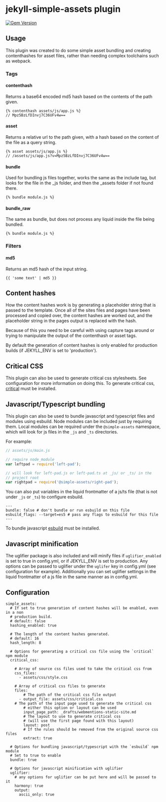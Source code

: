 # jekyll-simple-assets plugin

[![Gem Version](https://badge.fury.io/rb/jekyll-simple-assets.svg)](https://badge.fury.io/rb/jekyll-simple-assets)

## Usage

This plugin was created to do some simple asset bundling and creating
contenthashes for asset files, rather than needing complex toolchains such as
webpack.

### Tags

#### contenthash

Returns a base64 encoded md5 hash based on the contents of the path given.

```liquid
{% contenthash assets/js/app.js %}
// Mpz5BzLfDInvj7C36UFv4w==
```

#### asset

Returns a relative url to the path given, with a hash based on the content of
the file as a query string.

```liquid
{% asset assets/js/app.js %}
// /assets/js/app.js?v=Mpz5BzLfDInvj7C36UFv4w==
```

#### bundle

Used for bundling js files together, works the same as the include tag, but
looks for the file in the _js folder, and then the _assets folder if not found
there.

```liquid
{% bundle module.js %}
```

#### bundle_raw

The same as bundle, but does not process any liquid inside the file being
bundled.

```liquid
{% bundle module.js %}
```

### Filters

#### md5

Returns an md5 hash of the input string.

```liquid
{{ 'some text' | md5 }}
```

## Content hashes

How the content hashes work is by generating a placeholder string that is
passed to the template. Once all of the sites files and pages have been
processed and copied over, the content hashes are worked out, and the
placeholder string in the pages output is replaced with the hash.

Because of this you need to be careful with using capture tags around or trying
to manipulate the output of the contenthash or asset tags.

By default the generation of content hashes is only enabled for production
builds (if JEKYLL_ENV is set to 'production').

## Critical CSS

This plugin can also be used to generate critical css stylesheets. See
configuration for more information on doing this. To generate critical css,
[critical](https://github.com/addyosmani/critical) must be installed.

## Javascript/Typescript bundling

This plugin can also be used to bundle javascript and typescript files and
modules using esbuild. Node modules can be included just by requiring them.
Local modules can be required under the `@simple-assets` namespace, which
will look for js files in the `_js` and `_ts` directories.

For example:
```javascript
// assets/js/main.js

// require node_module
var leftpad = require('left-pad');

// will look for left-pad.js or left-pad.ts at _js/ or _ts/ in the
// project root
var rightpad = require('@simple-assets/right-pad');
```

You can also put variables in the liquid frontmatter of a js/ts file (that is
not under `_js` or `_ts`) to configure esbuild.

```liquid
---
bundle: false # don't bundle or run esbuild on this file
esbuild_flags: --target=es5 # pass any flags to esbuild for this file
---
```

To bundle javascript [esbuild](https://github.com/evanw/esbuild) must be
installed.

## Javascript minification

The uglifier package is also included and will minify files if `uglifier_enabled`
is set to true in config.yml, or if JEKYLL_ENV is set to production. Any
options can be passed to uglifier under the `uglifer` key in config.yml
(see configuration for example). Additionally you can set uglifier settings in
the liquid frontmatter of a js file in the same manner as in config.yml.

## Configuration

```
simple_assets:
  # If set to true generation of content hashes will be enabled, even in a non
  # production build.
  # default: false
  hashing_enabled: true

  # The length of the content hashes generated.
  # default: 16
  hash_length: 8

  # Options for generating a critical css file using the `critical` npm module
  critical_css:

    # Array of source css files used to take the critical css from
    css_files:
      - assets/css/style.css

    # Array of critical css files to generate
    files:
        # The path of the critical css file output
      - output_file: assets/css/critical.css
	# The path of the input page used to generate the critical css
        # either this option or layout can be used
        input_page_path: _drafts/webmentions-static-site.md
        # The layout to use to generate critical css
        # (will use the first page found with this layout)
        layout: post
        # If the rules should be removed from the original source css files
        extract: true

  # Options for bundling javascript/typescript with the `esbuild` npm module
  # Set to true to enable
  bundle: true

  # Options for javascript minification with uglifier
  uglifier:
    # any options for uglifier can be put here and will be passed to it
    harmony: true
    output:
      ascii_only: true
```
